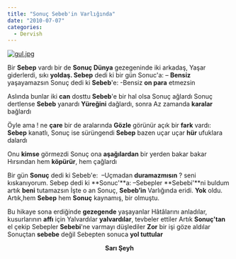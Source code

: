 ```yaml
---
title: "Sonuç Sebeb'in Varlığında"
date: "2010-07-07"
categories: 
  - Dervish
---
```


[![gul.jpg](/uploads/2010/07/gul-1.jpg)](/uploads/2010/07/gul-1.jpg "gul.jpg")

Bir **Sebep** vardı bir de **Sonuç Dünya** gezegeninde iki arkadaş, Yaşar giderlerdi, sıkı **yoldaş. Sebep** dedi ki bir gün Sonuc'a: – **Bensiz** yaşayamazsın Sonuç dedi ki **Sebeb**'e: -Bensiz **on para** etmezsin

Aslında bunlar iki **can** dosttu **Sebeb**'e bir hal olsa Sonuç ağlardı Sonuç dertlense **Sebeb** yanardı **Yüreğini** dağlardı, sonra Az zamanda **karalar** bağlardı

Öyle ama ! ne **çare** bir de aralarında **Gözle** görünür açık bir **fark** vardı: **Sebep** kanatlı, Sonuç ise sürüngendi **Sebep** bazen uçar uçar **hür** ufuklara dalardı

Onu **kimse** görmezdi Sonuç ona **aşağılardan** bir yerden bakar bakar Hırsından hem **köpürür**, hem çağlardı

Bir gün **Sonuç** dedi ki Sebeb'e:  –Uçmadan **duramazmısın** ? seni kıskanıyorum. Sebep dedi ki **Sonuc'**a: –Sebepler **Sebebi'**ni buldum artık **beni** tutamazsın İşte o an Sonuç, **Sebeb’in** Varlığında eridi. **Yok** oldu. Artık,hem **Sebep** hem **Sonuç** kaynamış, bir olmuştu.

Bu hikaye sona erdiğinde **gezegende** yaşayanlar Hâtâlarını anladılar, kusurlarının **affı** için Yalvardılar **yalvardılar**, tevbeler ettiler Artık **Sonuç'tan** el çekip Sebepler **Sebebi**'ne varmayı düşlediler **Zor** bir işi göze aldılar   Sonuçtan **sebebe** değil Sebepten sonuca **yol tuttular**

                                                        **Sarı Şeyh**

